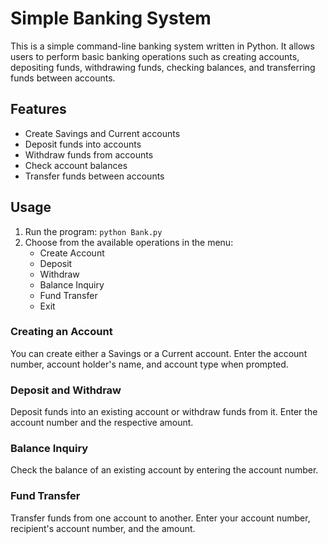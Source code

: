 # Simple Banking System

This is a simple command-line banking system written in Python. It allows users to perform basic banking operations such as creating accounts, depositing funds, withdrawing funds, checking balances, and transferring funds between accounts.

## Features

- Create Savings and Current accounts
- Deposit funds into accounts
- Withdraw funds from accounts
- Check account balances
- Transfer funds between accounts

## Usage

1. Run the program: `python Bank.py`
2. Choose from the available operations in the menu:
   - Create Account
   - Deposit
   - Withdraw
   - Balance Inquiry
   - Fund Transfer
   - Exit

### Creating an Account

You can create either a Savings or a Current account. Enter the account number, account holder's name, and account type when prompted.

### Deposit and Withdraw

Deposit funds into an existing account or withdraw funds from it. Enter the account number and the respective amount.

### Balance Inquiry

Check the balance of an existing account by entering the account number.

### Fund Transfer

Transfer funds from one account to another. Enter your account number, recipient's account number, and the amount.
